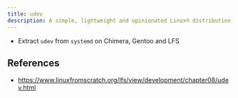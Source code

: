 ```yaml
---
title: udev
description: A simple, lightweight and opinionated Linux® distribution based on musl libc and toybox
---
```


- Extract `udev` from `systemd` on Chimera, Gentoo and LFS

## References
- https://www.linuxfromscratch.org/lfs/view/development/chapter08/udev.html
